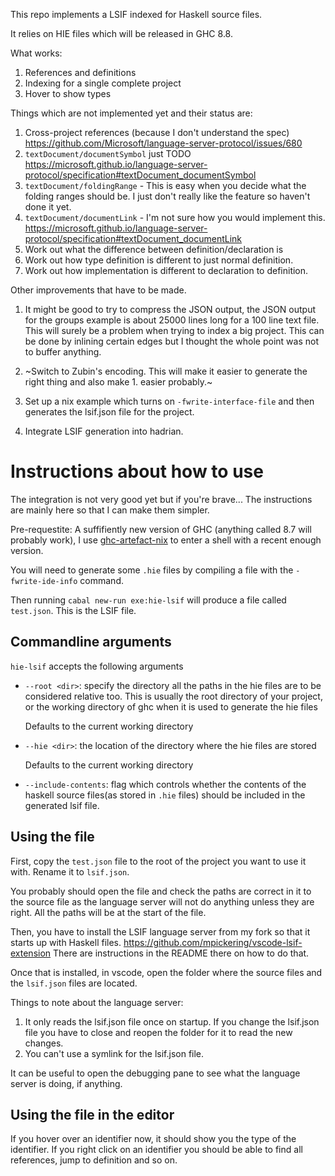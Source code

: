 This repo implements a LSIF indexed for Haskell source files.

It relies on HIE files which will be released in GHC 8.8.

What works:

1. References and definitions
2. Indexing for a single complete project
3. Hover to show types

Things which are not implemented yet and their status are:

1. Cross-project references (because I don't understand the spec)
   https://github.com/Microsoft/language-server-protocol/issues/680
2. `textDocument/documentSymbol` just TODO
  https://microsoft.github.io/language-server-protocol/specification#textDocument_documentSymbol
3. `textDocument/foldingRange` -  This is easy when you decide what the
   folding ranges should be. I just don't really like the feature so haven't
   done it yet.
4. `textDocument/documentLink` - I'm not sure how you would implement this.
  https://microsoft.github.io/language-server-protocol/specification#textDocument_documentLink
5. Work out what the difference between definition/declaration is
6. Work out how type definition is different to just normal definition.
7. Work out how implementation is different to declaration to definition.


Other improvements that have to be made.

1. It might be good to try to compress the JSON output, the JSON output for
the groups example is about 25000 lines long for a 100 line text file.
This will surely be a problem when trying to index a big project.
This can be done by inlining certain edges but I thought the whole point
was not to buffer anything.

2. ~Switch to Zubin's encoding. This will make it easier to generate the right
thing and also make 1. easier probably.~

3. Set up a nix example which turns on `-fwrite-interface-file` and then
  generates the lsif.json file for the project.

4. Integrate LSIF generation into hadrian.

# Instructions about how to use

The integration is not very good yet but if you're brave... The instructions
are mainly here so that I can make them simpler.

Pre-requestite: A suffifiently new version of GHC (anything called 8.7 will
probably work), I use
[ghc-artefact-nix](https://github.com/mpickering/ghc-artefact-nix) to enter a
shell with a recent enough version.

You will need to generate some `.hie` files by compiling a file with the `-fwrite-ide-info`
command.

Then running `cabal new-run exe:hie-lsif` will produce a file called
`test.json`. This is the LSIF file.

## Commandline arguments

`hie-lsif` accepts the following arguments

- `--root <dir>`: specify the directory all the paths in the hie files are
  to be considered relative too. This is usually the root directory of
  your project, or the working directory of ghc when it is used to generate
  the hie files

  Defaults to the current working directory
- `--hie <dir>`: the location of the directory where the hie files are stored

  Defaults to the current working directory
- `--include-contents`: flag which controls whether the contents of the haskell
  source files(as stored in `.hie` files) should be included in the generated
  lsif file.

## Using the file

First, copy the `test.json` file to the root of the project you want to use it
with. Rename it to `lsif.json`.

You probably should open the file and check the paths are correct in it to
the source file as the language server will not do anything unless they are
right. All the paths will be at the start of the file.

Then, you have to install the LSIF language server from my fork so that
it starts up with Haskell files.  https://github.com/mpickering/vscode-lsif-extension
There are instructions in the README there on how to do that.

Once that is installed, in vscode, open the folder where the source files and the
`lsif.json` files are located.

Things to note about the language server:

1. It only reads the lsif.json file once on startup. If you change the
lsif.json file you have to close and reopen the folder for it to read the new
changes.
2. You can't use a symlink for the lsif.json file.

It can be useful to open the debugging pane to see what the language
server is doing, if anything.

## Using the file in the editor

If you hover over an identifier now, it should show you the type of the
identifier. If you right click on an identifier you should be able to find
all references, jump to definition and so on.

